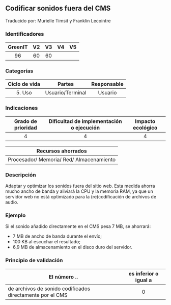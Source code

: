 ## Codificar sonidos fuera del CMS

Traducido por: Murielle Timsit y Franklin Lecointre

### Identificadores

| GreenIT | V2  | V3  | V4  | V5  |
| :-----: | :-: | :-: | :-: | :-: |
|   96    | 60  | 60  |     |     |

### Categorías

| Ciclo de vida |      Partes      | Responsable |
| :-----------: | :--------------: | :---------: |
|    5. Uso     | Usuario/Terminal |   Usuario   |

### Indicaciones

| Grado de prioridad | Dificultad de implementación o ejecución | Impacto ecológico |
| :----------------: | :--------------------------------------: | :---------------: |
|         4          |                    4                     |         4         |

|            Recursos ahorrados            |
| :--------------------------------------: |
| Procesador/ Memoria/ Red/ Almacenamiento |

### Descripción

Adaptar y optimizar los sonidos fuera del sitio web. Esta medida ahorra mucho ancho de banda y aliviará la CPU y la memoria RAM, ya que un servidor web no está optimizado para la (re)codificación de archivos de audio.

### Ejemplo

Si el sonido añadido directamente en el CMS pesa 7 MB, se ahorrará:

- 7 MB de ancho de banda durante el envío;
- 100 KB al escuchar el resultado;
- 6,9 MB de almacenamiento en el disco duro del servidor.

### Principio de validación

| El número ..                                              | es inferior o igual a |
| --------------------------------------------------------- | :-------------------: |
| de archivos de sonido codificados directamente por el CMS |           0           |

